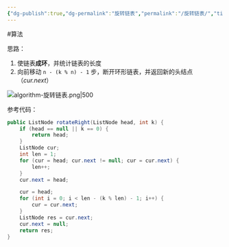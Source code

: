 ```yaml
---
{"dg-publish":true,"dg-permalink":"旋转链表","permalink":"/旋转链表/","title":"旋转链表","tags":["链表"]}
---
```



#算法 

思路：
1. 使链表**成环**，并统计链表的长度
2. 向前移动 `n - (k % n) - 1` 步，断开环形链表，并返回新的头结点（*cur.next*）

![algorithm-旋转链表.png|500](/img/user/attachments/images/algorithm-%E6%97%8B%E8%BD%AC%E9%93%BE%E8%A1%A8.png)

参考代码：

```java
public ListNode rotateRight(ListNode head, int k) {
    if (head == null || k == 0) {
        return head;
    }
    ListNode cur;
    int len = 1;
    for (cur = head; cur.next != null; cur = cur.next) {
        len++;
    }
    cur.next = head;

    cur = head;
    for (int i = 0; i < len - (k % len) - 1; i++) {
        cur = cur.next;
    }
    ListNode res = cur.next;
    cur.next = null;
    return res;
}
```